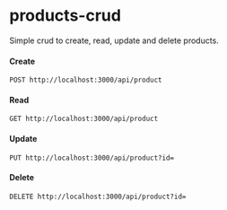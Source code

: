 # products-crud

Simple crud to create, read, update and delete products.

#### Create
`POST http://localhost:3000/api/product`

#### Read
`GET http://localhost:3000/api/product`

#### Update
`PUT http://localhost:3000/api/product?id=`

#### Delete
`DELETE http://localhost:3000/api/product?id=`
